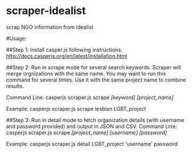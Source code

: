 scraper-idealist
================

scrap NGO information from idealist

#Usage:

##Step 1: 
Install casper.js following instructions.
http://docs.casperjs.org/en/latest/installation.html

##Step 2: 
Run in scrape mode for several search keywords. Scraper will merge orgnizations with the same name.
You may want to run this command for several times. Use it with the same project name to combine results.

Command Line:
casperjs scraper.js scrape *[keyword]* *[project_name]*

Example:
casperjs scraper.js scrape lesbian LGBT_project

##Step 3: 
Run in detail mode to fetch organization details (with username and password provided) and output in JSON and CSV.
Command Line:
casperjs scraper.js scrape *[project_name]* *[username]* *[password]*

Example:
casperjs scraper.js detail LGBT_project 'username' password
